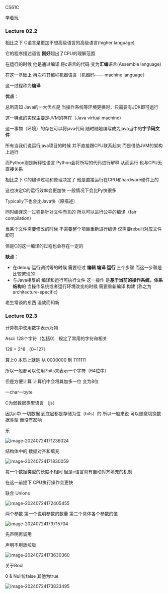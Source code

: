 CS61C

学着玩



### Lecture 02.2

相比之下 C语言是更加不想高级语言的高级语言(higher language)

它的程序描述语言 **刚好**超出了CPU的理解范围

 在运行的时候 他是通过编译 将c语言的代码 变为**汇编**语言(Assemble language)

在这一基础上 再次将其编程机器语言（机器码—— machine language）

这一过程称为**编译**



**优点**：



总所周知 Java的一大优点是 当操作系统等环境更换时，只需要有JDK即可运行

这一特点的实现主要是JVM的存在（Java virtual machine）

这一事物（环境）的存在可以将java代码 随时随地编写成为java当中的**字节码文件**

所有当我们说运行java项目的时候 并不直接跟CPU联系起来 而是借助JVM的架构上运行

而Python则是解释性语言 Python会将所写的代码进行解释 从而运行 也与CPU无直接关系

相比之下 C的编译过程和原理决定了 他是直接运行在CPU和hardware硬件上的

这也决定C的运行效率会更加快 一般情况下会比Py快很多

Typically下也会比Java快（原描述）



同时编译这一过程是针对文件而言的 所以可以进行公平的编译（fair compilation）

当某个文件需要修改的时候 不需要整个项目重新进行编译 仅需要rebuilt对应文件即可



但是C的这一编译的过程也会存在一定的

**缺点**：

- 在debug 运行调试等的时候 需要经过 **编辑 编译 运行** 三个步骤 而这一步骤是比较繁琐的
- 与Java相反的 编译和运行可执行文件 这一操作 是**基于当前的操作系统，体系结构**的 当操作系统或者运行环境改变的时候 需要重新编译 构建 (称之为 architecture-specific)



老生常谈的东西 温故而知新



### Lecture 02.3

计算机中使用数字表示万物

Ascii 128个字符（包括0） 规定了常用的字符和相关

128 = 2^8  （0~127）

算上0 本质上就是 从 0000000 到 1111111

所以一般都可以使用7bits来表示一个字符（64位中）

但是方便计算 计算机中会将其加多一位 变为8位

一char一byte



C为弱数据类型语言 （js）

因为c中 一切数据 到底层都是存储为位（bits）的 所以一般来说 可以随意切换数据类型 而没有影响

乐

![image-20240724171236024](C:\Users\chenz\OneDrive\桌面\note\else\images\image-20240724171236024.png)



结构体中的 数据对齐和填充 

![image-20240724171830059](C:\Users\chenz\OneDrive\桌面\note\else\images\image-20240724171830059.png)

每一个数据类型的长度不相同 但是c语言具有自动对齐填充的机制

在这一前提下 CPU执行操作会更快 



联合 Unions

![image-20240724172405455](C:\Users\chenz\OneDrive\桌面\note\else\images\image-20240724172405455.png)



两个参数 第一个说明参数的数量 第二个具体各个参数的值

![image-20240724173715704](C:\Users\chenz\AppData\Roaming\Typora\typora-user-images\image-20240724173715704.png)



先声明再调用

声明不用放垃圾

![image-20240724173630360](C:\Users\chenz\AppData\Roaming\Typora\typora-user-images\image-20240724173630360.png)



关于Bool

0 & Null位false  其他为true

![image-20240724173833495](C:\Users\chenz\AppData\Roaming\Typora\typora-user-images\image-20240724173833495.png)